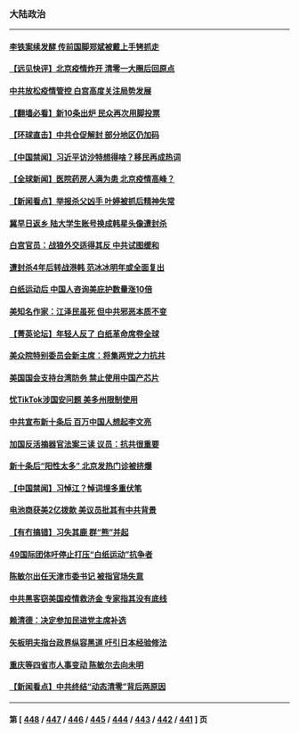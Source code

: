 ### 大陆政治
---
#### [李铁案续发酵 传前国脚郑斌被戴上手铐抓走](../../pages/ncid277/n13881439.md) 
#### [【远见快评】北京疫情炸开 清零一大圈后回原点](../../pages/ncid277/n13881337.md) 
#### [中共放松疫情管控 白宫高度关注局势发展](../../pages/ncid277/n13881250.md) 
#### [【翻墙必看】新10条出炉 民众再次用脚投票](../../pages/ncid277/n13881344.md) 
#### [【环球直击】中共仓促解封 部分地区仍加码](../../pages/ncid277/n13881146.md) 
#### [【中国禁闻】习近平访沙特想得啥？移民再成热词](../../pages/ncid277/n13881216.md) 
#### [【全球新闻】医院药房人满为患 北京疫情高峰？](../../pages/ncid277/n13881220.md) 
#### [【新闻看点】举报杀父凶手 叶婷被抓后精神失常](../../pages/ncid277/n13881223.md) 
#### [冀早日返乡 陆大学生账号换成韩星头像遭封杀](../../pages/ncid277/n13881248.md) 
#### [白宫官员：战狼外交适得其反 中共试图缓和](../../pages/ncid277/n13881144.md) 
#### [遭封杀4年后转战港韩 范冰冰明年或全面复出](../../pages/ncid277/n13881166.md) 
#### [白纸运动后 中国人咨询美庇护数量涨10倍](../../pages/ncid277/n13881172.md) 
#### [美知名作家：江泽民虽死 但中共邪恶本质不变](../../pages/ncid277/n13877684.md) 
#### [【菁英论坛】年轻人反了 白纸革命席卷全球](../../pages/ncid277/n13881142.md) 
#### [美众院特别委员会新主席：将集两党之力抗共](../../pages/ncid277/n13881108.md) 
#### [美国国会支持台湾防务 禁止使用中国产芯片](../../pages/ncid277/n13881077.md) 
#### [忧TikTok涉国安问题 美多州限制使用](../../pages/ncid277/n13881026.md) 
#### [中共宣布新十条后 百万中国人想起李文亮](../../pages/ncid277/n13881045.md) 
#### [加国反活摘器官法案三读 议员：抗共很重要](../../pages/ncid277/n13881005.md) 
#### [新十条后“阳性太多” 北京发热门诊被挤爆](../../pages/ncid277/n13880979.md) 
#### [【中国禁闻】习悼江？悼词埋多重伏笔](../../pages/ncid277/n13880957.md) 
#### [电池商获美2亿拨款 美议员批其有中共背景](../../pages/ncid277/n13880881.md) 
#### [【有冇搞错】习失其鹿 群“熊”并起](../../pages/ncid277/n13880739.md) 
#### [49国际团体吁停止打压“白纸运动”抗争者](../../pages/ncid277/n13880790.md) 
#### [陈敏尔出任天津市委书记 被指官场失意](../../pages/ncid277/n13880757.md) 
#### [中共黑客窃美国疫情救济金 专家指其没有底线](../../pages/ncid277/n13880656.md) 
#### [赖清德：决定参加民进党主席补选](../../pages/ncid277/n13880711.md) 
#### [矢板明夫指台政界纵容黑道 吁引日本经验修法](../../pages/ncid277/n13880660.md) 
#### [重庆等四省市人事变动 陈敏尔去向未明](../../pages/ncid277/n13880579.md) 
#### [【新闻看点】中共终结“动态清零”背后两原因](../../pages/ncid277/n13880406.md) 

---
#### 第 [ [448](./448.md) / [447](./447.md) / [446](./446.md) / [445](./445.md) / [444](./444.md) / [443](./443.md) / [442](./442.md) / [441](./441.md) ] 页
